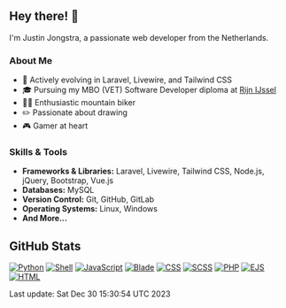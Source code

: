 ## Hey there! 👋

I'm Justin Jongstra, a passionate web developer from the Netherlands.

### About Me
- 🌱 Actively evolving in Laravel, Livewire, and Tailwind CSS
- 🎓 Pursuing my MBO (VET) Software Developer diploma at [Rijn IJssel](https://www.rijnijssel.nl/)
- 🚵‍♂️ Enthusiastic mountain biker
- ✏️ Passionate about drawing
- 🎮 Gamer at heart

### Skills & Tools
- **Frameworks & Libraries:** Laravel, Livewire, Tailwind CSS, Node.js, jQuery, Bootstrap, Vue.js
- **Databases:** MySQL
- **Version Control:** Git, GitHub, GitLab
- **Operating Systems:** Linux, Windows
- **And More...**

## GitHub Stats
[![Python](https://img.shields.io/badge/Python-.22%25-blue)](https://github.com/Justin0122?tab=repositories&q=&type=&language=Python&sort=)
[![Shell](https://img.shields.io/badge/Shell-.10%25-blue)](https://github.com/Justin0122?tab=repositories&q=&type=&language=Shell&sort=)
[![JavaScript](https://img.shields.io/badge/JavaScript-3.83%25-blue)](https://github.com/Justin0122?tab=repositories&q=&type=&language=JavaScript&sort=)
[![Blade](https://img.shields.io/badge/Blade-26.22%25-blue)](https://github.com/Justin0122?tab=repositories&q=&type=&language=Blade&sort=)
[![CSS](https://img.shields.io/badge/CSS-1.72%25-blue)](https://github.com/Justin0122?tab=repositories&q=&type=&language=CSS&sort=)
[![SCSS](https://img.shields.io/badge/SCSS-3.07%25-blue)](https://github.com/Justin0122?tab=repositories&q=&type=&language=SCSS&sort=)
[![PHP](https://img.shields.io/badge/PHP-63.89%25-blue)](https://github.com/Justin0122?tab=repositories&q=&type=&language=PHP&sort=)
[![EJS](https://img.shields.io/badge/EJS-.81%25-blue)](https://github.com/Justin0122?tab=repositories&q=&type=&language=EJS&sort=)
[![HTML](https://img.shields.io/badge/HTML-.11%25-blue)](https://github.com/Justin0122?tab=repositories&q=&type=&language=HTML&sort=)

Last update: Sat Dec 30 15:30:54 UTC 2023

